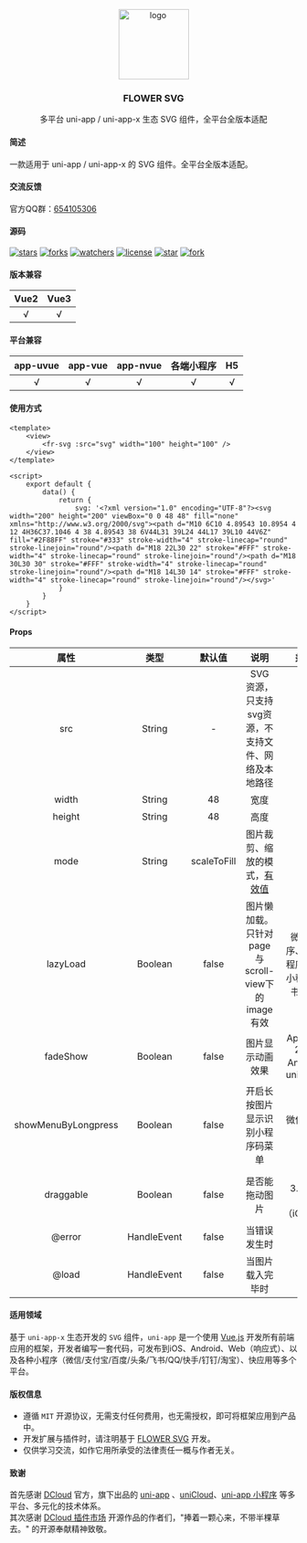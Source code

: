 <p align="center"><img alt="logo" src="https://www.flowerui.com/logo.png" width="123"></p>
<h3 align="center">FLOWER SVG</h3>
<p align="center">多平台 uni-app / uni-app-x 生态 SVG 组件，全平台全版本适配</p>

#### 简述
一款适用于 uni-app / uni-app-x 的 SVG 组件。全平台全版本适配。
#### 交流反馈
官方QQ群：<a target="_blank" href="https://qm.qq.com/cgi-bin/qm/qr?k=_a2CXouL0H2OvaJ8vPalp3S6DABKIoCH&jump_from=webapi&authKey=riLWFXQamGAWrXQnBW0NCCFVeodvRvAEAooJNxuNybHBCOs9w0V9yR2F1NhVsZS/">654105306</a>  
#### 源码
[![stars](https://img.shields.io/github/stars/dengqichang/flower-library?style=social)](https://github.com/dengqichang/flower-library/tree/main/uni_modules/flower-empty)
[![forks](https://img.shields.io/github/forks/dengqichang/flower-library?style=social)](https://github.com/dengqichang/flower-library/tree/main/uni_modules/flower-empty)
[![watchers](https://img.shields.io/github/watchers/dengqichang/flower-library?style=social)](https://github.com/dengqichang/flower-library/tree/main/uni_modules/flower-empty)
[![license](https://img.shields.io/github/license/dengqichang/flower-library?style=social)](https://github.com/dengqichang/flower-library/tree/main/uni_modules/flower-empty)
[![star](https://gitee.com/dengqichang/flower-library/badge/star.svg?theme=white)](https://github.com/dengqichang/flower-library/tree/main/uni_modules/flower-empty)
[![fork](https://gitee.com/dengqichang/flower-library/badge/fork.svg?theme=white)](https://github.com/dengqichang/flower-library/tree/main/uni_modules/flower-empty)

#### 版本兼容
| Vue2		| Vue3		|
| :------:	| :------:	|
| √			| √			|
#### 平台兼容
| app-uvue	| app-vue	| app-nvue	| 各端小程序		| H5		|
| :------:	| :------:	| :------:	| :-------:		| :-------:	|
| √			| √			| √			| √				|√			|

#### 使用方式
```vue
<template>
	<view>
		<fr-svg :src="svg" width="100" height="100" />
	</view>
</template>

<script>
	export default {
		data() {
			return {
				svg: '<?xml version="1.0" encoding="UTF-8"?><svg width="200" height="200" viewBox="0 0 48 48" fill="none" xmlns="http://www.w3.org/2000/svg"><path d="M10 6C10 4.89543 10.8954 4 12 4H36C37.1046 4 38 4.89543 38 6V44L31 39L24 44L17 39L10 44V6Z" fill="#2F88FF" stroke="#333" stroke-width="4" stroke-linecap="round" stroke-linejoin="round"/><path d="M18 22L30 22" stroke="#FFF" stroke-width="4" stroke-linecap="round" stroke-linejoin="round"/><path d="M18 30L30 30" stroke="#FFF" stroke-width="4" stroke-linecap="round" stroke-linejoin="round"/><path d="M18 14L30 14" stroke="#FFF" stroke-width="4" stroke-linecap="round" stroke-linejoin="round"/></svg>'
			}
		}
	}
</script>
```
#### Props
|  属性					|  类型			|  默认值		|  说明																												|  兼容性										|
|  :----:				| :----:		| :----:		|  :----:																											|  :----:										|
| src					| String		| -				|SVG 资源，只支持svg资源，不支持文件、网络及本地路径																				|												|
| width					| String		| 48			|宽度																												|												|
| height				| String		| 48			|高度																												|												|
| mode					| String		| scaleToFill	|图片裁剪、缩放的模式，[有效值](https://uniapp.dcloud.net.cn/component/image.html#mode-%E6%9C%89%E6%95%88%E5%80%BC)	|												|
| lazyLoad				| Boolean		| false			|图片懒加载。只针对page与scroll-view下的image有效																		|微信小程序、百度小程序、抖音小程序、飞书小程序	|
| fadeShow				| Boolean		| false			|图片显示动画效果																									|App-nvue 2.3.4+ Android、uni-app-x				|
| showMenuByLongpress	| Boolean		| false			|开启长按图片显示识别小程序码菜单																						|微信小程序2.7.0									|
| draggable				| Boolean		| false			|是否能拖动图片																										|H5 3.1.1+、App（iOS15+）						|
| @error				| HandleEvent	| false			|当错误发生时																										|												|
| @load					| HandleEvent	| false			|当图片载入完毕时																									|												|

#### 适用领域
基于 `uni-app-x` 生态开发的 `SVG` 组件，`uni-app` 是一个使用 [Vue.js](https://vuejs.org/) 开发所有前端应用的框架，开发者编写一套代码，可发布到iOS、Android、Web（响应式）、以及各种小程序（微信/支付宝/百度/头条/飞书/QQ/快手/钉钉/淘宝）、快应用等多个平台。
#### 版权信息
- 遵循 `MIT` 开源协议，无需支付任何费用，也无需授权，即可将框架应用到产品中。
- 开发扩展与插件时，请注明基于 [FLOWER SVG](https://flowerui.com/) 开发。
- 仅供学习交流，如作它用所承受的法律责任一概与作者无关。

#### 致谢
首先感谢 [DCloud](https://www.dcloud.io/) 官方，旗下出品的 [uni-app](https://uniapp.dcloud.net.cn/) 、[uniCloud](https://uniapp.dcloud.net.cn/uniCloud/)、[uni-app 小程序](https://nativesupport.dcloud.net.cn/README) 等多平台、多元化的技术体系。  
其次感谢 [DCloud 插件市场](https://ext.dcloud.net.cn/) 开源作品的作者们，"捧着一颗心来，不带半棵草去。" 的开源奉献精神致敬。